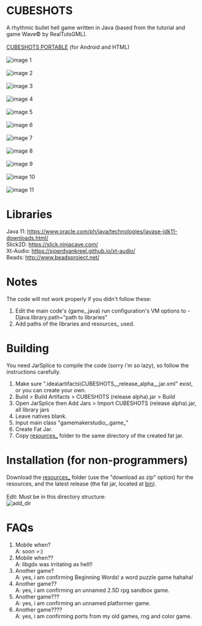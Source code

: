# CUBESHOTS
A rhythmic bullet hell game written in Java (based from the tutorial and game Wave© by RealTutsGML).\
\
[CUBESHOTS PORTABLE](https://github.com/GDjkhp/CUBESHOTS_PORTABLE) (for Android and HTML)\
\
![image 1](https://github.com/GDjkhp/CUBESHOTS/blob/main/readme%20pics/1%20attempt%20storm.PNG)\
\
![image 2](https://github.com/GDjkhp/CUBESHOTS/blob/main/readme%20pics/game%20showcase%202.jpg)\
\
![image 3](https://github.com/GDjkhp/CUBESHOTS/blob/main/readme%20pics/game_%20showcase.jpg)\
\
![image 4](https://github.com/GDjkhp/CUBESHOTS/blob/main/readme%20pics/conway.PNG)\
\
![image 5](https://github.com/GDjkhp/CUBESHOTS/blob/main/readme%20pics/path.PNG)\
\
![image 6](https://github.com/GDjkhp/CUBESHOTS/blob/main/readme%20pics/tictactoe.PNG)\
\
![image 7](https://github.com/GDjkhp/CUBESHOTS/blob/main/readme%20pics/water.PNG)\
\
![image 8](https://github.com/GDjkhp/CUBESHOTS/blob/main/readme%20pics/render%20texture.png)\
\
![image 9](https://github.com/GDjkhp/CUBESHOTS/blob/main/readme%20pics/mandelbrot.png)\
\
![image 10](https://github.com/GDjkhp/CUBESHOTS/blob/main/readme%20pics/maze.png)\
\
![image 11](https://github.com/GDjkhp/CUBESHOTS/blob/main/readme%20pics/julia.png)
# Libraries
Java 11: https://www.oracle.com/ph/java/technologies/javase-jdk11-downloads.html/
\
Slick2D: https://slick.ninjacave.com/
\
Xt-Audio: https://sjoerdvankreel.github.io/xt-audio/
\
Beads: http://www.beadsproject.net/
# Notes
The code will not work properly if you didn't follow these:
1. Edit the main code's (game_.java) run configuration's VM options to -Djava.library.path="path to libraries"
2. Add paths of the libraries and resources_ used.
# Building
You need JarSplice to compile the code (sorry i'm so lazy), so follow the instructions carefully.
1. Make sure ".idea\artifacts\CUBESHOTS__release_alpha__jar.xml" exist, or you can create your own.
2. Build > Build Artifacts > CUBESHOTS (release alpha).jar > Build
3. Open JarSplice then Add Jars > Import CUBESHOTS (release alpha).jar, all library jars
4. Leave natives blank.
5. Input main class "gamemakerstudio_.game_"
6. Create Fat Jar.
7. Copy [resources_](https://github.com/GDjkhp/CUBESHOTS_RESOURCES/) folder to the same directory of the created fat jar.
# Installation (for non-programmers)
Download the [resources_](https://github.com/GDjkhp/CUBESHOTS_RESOURCES/) folder (use the "download as zip" option) for the resources, and the latest release (the fat jar, located at [bin](https://github.com/GDjkhp/CUBESHOTS/tree/main/bin)).\
\
Edit: Must be in this directory structure:\
![add_dir](https://github.com/GDjkhp/CUBESHOTS/blob/main/readme%20pics/dir.png)
# FAQs
1. Mobile when?\
A: soon >:)
2. Mobile when??\
A: libgdx was irritating as hell!!
3. Another game?\
A: yes, i am confirming Beginning Words! a word puzzle game hahaha!
4. Another game??\
A: yes, i am confirming an unnamed 2.5D rpg sandbox game.
5. Another game???\
A: yes, i am confirming an unnamed platformer game.
6. Another game????\
A: yes, i am confirming ports from my old games, rng and color game.
